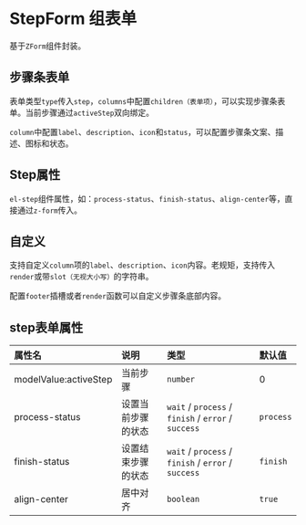 # StepForm 组表单

基于`ZForm`组件封装。

## 步骤条表单

表单类型`type`传入`step`，`columns`中配置`children（表单项）`，可以实现步骤条表单。当前步骤通过`activeStep`双向绑定。

`column`中配置`label`、`description`、`icon`和`status`，可以配置步骤条文案、描述、图标和状态。

<preview path="../demo/form-step/normal.vue" />

## Step属性

`el-step`组件属性，如：`process-status`、`finish-status`、`align-center`等，直接通过`z-form`传入。

<preview path="../demo/form-step/step-attribute.vue" />

## 自定义

支持自定义`column`项的`label`、`description`、`icon`内容。老规矩，支持传入`render`或带`slot（无视大小写）`的字符串。

<preview path="../demo/form-step/custom.vue" />

配置`footer`插槽或者`render`函数可以自定义步骤条底部内容。

<preview path="../demo/form-step/footer.vue" />

## step表单属性

| 属性名         | 说明               | 类型                                                | 默认值    |
| :------------- | :----------------- | :-------------------------------------------------- | :-------- |
| modelValue:activeStep | 当前步骤 | `number` | 0 |
| process-status | 设置当前步骤的状态 | `wait` / `process` / `finish` / `error` / `success` | `process` |
| finish-status  | 设置结束步骤的状态 | `wait` / `process` / `finish` / `error` / `success` | `finish`  |
| align-center   | 居中对齐           | `boolean`                                           | `true`    |
